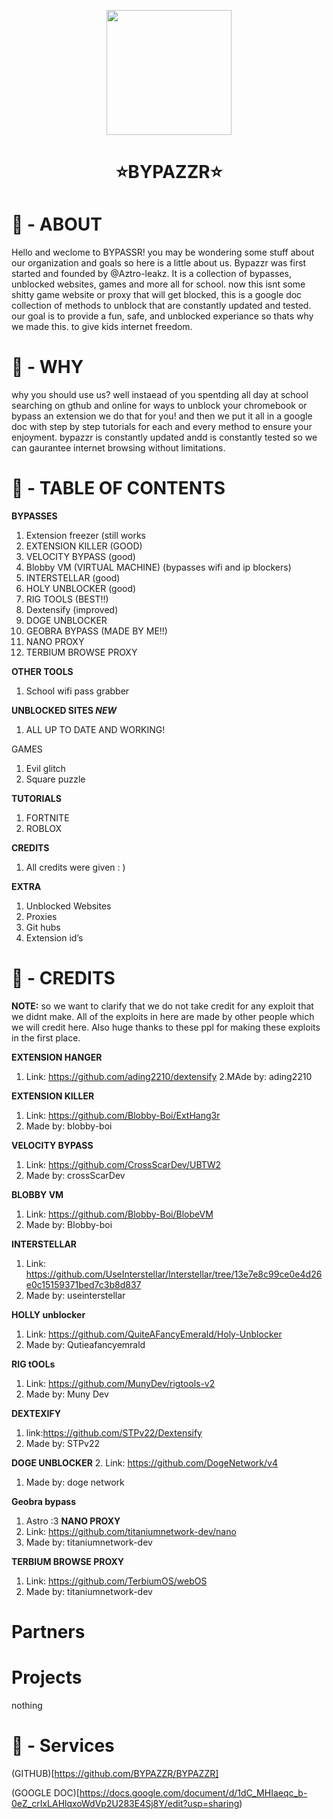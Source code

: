 <p align="center">
<kbd>
<img width="200px" src="https://avatars.githubusercontent.com/u/189370218">
</kbd>
</p>

<h1 align="center">⭐BYPAZZR⭐</h1>

# 📕 - ABOUT
Hello and weclome to BYPASSR! you may be wondering some stuff about our organization and goals so here is a little about us. Bypazzr was first started and founded by @Aztro-leakz. It is a collection of bypasses, unblocked websites, games and more all for school. now this isnt some shitty game website or proxy that will get blocked, this is a google doc collection of methods to unblock that are constantly updated and tested. our goal is to provide a fun, safe, and unblocked  experiance so thats why we made this. to give kids internet freedom. 

# 🤔 - WHY 
why you should use us? well instaead of you spentding all day at school searching on gthub and online for ways to unblock your chromebook or bypass an extension we do that for you! and then we put it all in a google doc with step by step tutorials for each and every method to ensure your enjoyment. bypazzr is constantly updated andd is constantly tested so we can gaurantee internet browsing without limitations.

# 📖 - TABLE OF CONTENTS


**BYPASSES**
1. Extension freezer (still works
2. EXTENSION KILLER (GOOD)
3. VELOCITY BYPASS (good) 
4. Blobby VM (VIRTUAL MACHINE) 
(bypasses wifi and ip blockers)
5. INTERSTELLAR (good) 
6. HOLY UNBLOCKER (good) 
7. RIG TOOLS  (BEST!!) 
8. Dextensify (improved)
9. DOGE UNBLOCKER
10. GEOBRA BYPASS (MADE  BY ME!!)
11. NANO PROXY
12. TERBIUM BROWSE PROXY

**OTHER TOOLS**
1. School wifi pass grabber

**UNBLOCKED SITES *NEW***
1. ALL UP TO DATE AND WORKING!


GAMES 
1. Evil glitch
2. Square puzzle

**TUTORIALS**
1. FORTNITE
2. ROBLOX

**CREDITS**
1. All credits were given : )

**EXTRA**
1.  Unblocked Websites
2. Proxies
3. Git hubs
4. Extension id’s



# 🎫 - CREDITS 

**NOTE:** so we want to clarify that we do not take credit for any exploit that we didnt  make. All of the exploits in here are made by other people which we will credit here. Also huge thanks to these ppl for making these exploits in the first place.

**EXTENSION HANGER**
1. Link: https://github.com/ading2210/dextensify 
2.MAde by: ading2210

**EXTENSION KILLER**
1. Link: https://github.com/Blobby-Boi/ExtHang3r 
2. Made by: blobby-boi
   
**VELOCITY BYPASS**
1. Link: https://github.com/CrossScarDev/UBTW2 
2. Made by: crossScarDev
   
**BLOBBY VM**
1. Link: https://github.com/Blobby-Boi/BlobeVM
2. Made  by: Blobby-boi
   
**INTERSTELLAR**
1. Link: https://github.com/UseInterstellar/Interstellar/tree/13e7e8c99ce0e4d26e0c15159371bed7c3b8d837 
2. Made by: useinterstellar
   
**HOLLY  unblocker**
1. Link: https://github.com/QuiteAFancyEmerald/Holy-Unblocker 
2. Made by: Qutieafancyemrald
   
**RIG tOOLs**
1. Link: https://github.com/MunyDev/rigtools-v2 
2. Made by: Muny Dev
   
**DEXTEXIFY**
1. link:https://github.com/STPv22/Dextensify 
2. Made by: STPv22
   
**DOGE UNBLOCKER**
2. Link: https://github.com/DogeNetwork/v4 
1. Made by: doge network
   
**Geobra bypass**
1.  Astro :3
**NANO PROXY**
1. Link:  https://github.com/titaniumnetwork-dev/nano 
2. Made by: titaniumnetwork-dev
   
**TERBIUM BROWSE PROXY** 
1. Link: https://github.com/TerbiumOS/webOS  
2. Made by: titaniumnetwork-dev 


# Partners



# Projects

nothing


# 🚀 - Services
(GITHUB)[https://github.com/BYPAZZR/BYPAZZR]

(GOOGLE DOC)[https://docs.google.com/document/d/1dC_MHIaeqc_b-0eZ_crIxLAHlqxoWdVp2U283E4Sj8Y/edit?usp=sharing)

